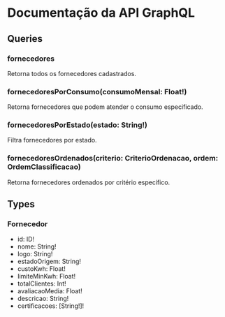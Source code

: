 # Documentação da API GraphQL

## Queries

### fornecedores
Retorna todos os fornecedores cadastrados.

### fornecedoresPorConsumo(consumoMensal: Float!)
Retorna fornecedores que podem atender o consumo especificado.

### fornecedoresPorEstado(estado: String!)
Filtra fornecedores por estado.

### fornecedoresOrdenados(criterio: CriterioOrdenacao, ordem: OrdemClassificacao)
Retorna fornecedores ordenados por critério específico.

## Types

### Fornecedor
- id: ID!
- nome: String!
- logo: String!
- estadoOrigem: String!
- custoKwh: Float!
- limiteMinKwh: Float!
- totalClientes: Int!
- avaliacaoMedia: Float!
- descricao: String!
- certificacoes: [String!]! 